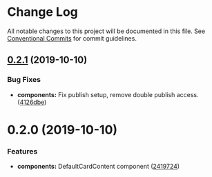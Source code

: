 # Change Log

All notable changes to this project will be documented in this file.
See [Conventional Commits](https://conventionalcommits.org) for commit guidelines.

## [0.2.1](https://github.com/molgenis/molgenis-frontend/compare/@molgenis-ui/components@0.2.0...@molgenis-ui/components@0.2.1) (2019-10-10)


### Bug Fixes

* **components:** Fix publish setup, remove double publish access. ([4126dbe](https://github.com/molgenis/molgenis-frontend/commit/4126dbe))





# 0.2.0 (2019-10-10)


### Features

* **components:** DefaultCardContent component ([2419724](https://github.com/molgenis/molgenis-frontend/commit/2419724))
